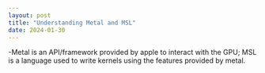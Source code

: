 ```yaml
---
layout: post
title: "Understanding Metal and MSL"
date: 2024-01-30
---
```


-Metal is an API/framework provided by apple to interact with the GPU; MSL is a language used to write kernels using the features provided by metal.